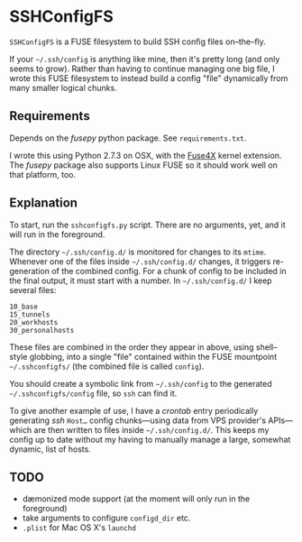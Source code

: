 # SSHConfigFS

`SSHConfigFS` is a FUSE filesystem to build SSH config files on–the–fly.

If your `~/.ssh/config` is anything like mine, then it's pretty long (and only seems to grow).  Rather than having to continue managing one big file, I wrote this FUSE filesystem to instead build a config "file" dynamically from many smaller logical chunks.

## Requirements

Depends on the *fusepy* python package.  See `requirements.txt`.

I wrote this using Python 2.7.3 on OSX, with the [Fuse4X](http://fuse4x.github.com/) kernel extension. The *fusepy* package also supports Linux FUSE so it should work well on that platform, too.

## Explanation

To start, run the `sshconfigfs.py` script.  There are no arguments, yet, and it will run in the foreground.

The directory `~/.ssh/config.d/` is monitored for changes to its `mtime`.  Whenever one of the files inside `~/.ssh/config.d/` changes, it triggers re-generation of the combined config. 
For a chunk of config to be included in the final output, it must start with a number.  In `~/.ssh/config.d/` I keep several files:

    10_base
    15_tunnels
    20_workhosts
    30_personalhosts

These files are combined in the order they appear in above, using shell–style globbing, into a single "file" contained within the FUSE mountpoint `~/.sshconfigfs/` (the combined file is called `config`).

You should create a symbolic link from `~/.ssh/config` to the generated `~/.sshconfigfs/config` file, so `ssh` can find it.

To give another example of use, I have a *crontab* entry periodically generating *ssh* `Host…` config chunks—using data from VPS provider's APIs—which are then written to files inside `~/.ssh/config.d/`.  This keeps my config up to date without my having to manually manage a large, somewhat dynamic, list of hosts.

## TODO

* dæmonized mode support (at the moment will only run in the foreground)
* take arguments to configure `configd_dir` etc.
* `.plist` for Mac OS X's `launchd`
